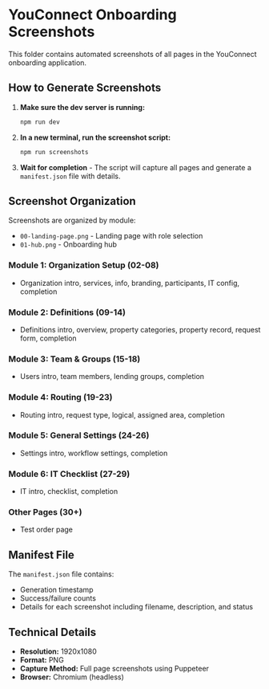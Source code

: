 # YouConnect Onboarding Screenshots

This folder contains automated screenshots of all pages in the YouConnect onboarding application.

## How to Generate Screenshots

1. **Make sure the dev server is running:**
   ```bash
   npm run dev
   ```

2. **In a new terminal, run the screenshot script:**
   ```bash
   npm run screenshots
   ```

3. **Wait for completion** - The script will capture all pages and generate a `manifest.json` file with details.

## Screenshot Organization

Screenshots are organized by module:

- `00-landing-page.png` - Landing page with role selection
- `01-hub.png` - Onboarding hub

### Module 1: Organization Setup (02-08)
- Organization intro, services, info, branding, participants, IT config, completion

### Module 2: Definitions (09-14)
- Definitions intro, overview, property categories, property record, request form, completion

### Module 3: Team & Groups (15-18)
- Users intro, team members, lending groups, completion

### Module 4: Routing (19-23)
- Routing intro, request type, logical, assigned area, completion

### Module 5: General Settings (24-26)
- Settings intro, workflow settings, completion

### Module 6: IT Checklist (27-29)
- IT intro, checklist, completion

### Other Pages (30+)
- Test order page

## Manifest File

The `manifest.json` file contains:
- Generation timestamp
- Success/failure counts
- Details for each screenshot including filename, description, and status

## Technical Details

- **Resolution:** 1920x1080
- **Format:** PNG
- **Capture Method:** Full page screenshots using Puppeteer
- **Browser:** Chromium (headless)

